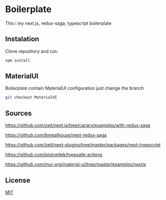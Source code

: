 # Boilerplate

This i my next.js, redux-saga, typescript boilerplate

## Instalation

Clone repository and run:

```bash
npm install
```

## MaterialUI

Boilerplate contain MaterialUI configuration just change the branch

```bash
git checkout MaterialUI
```

## Sources

https://github.com/zeit/next.js/tree/canary/examples/with-redux-saga

https://github.com/bmealhouse/next-redux-saga

https://github.com/zeit/next-plugins/tree/master/packages/next-typescript

https://github.com/piotrwitek/typesafe-actions

https://github.com/mui-org/material-ui/tree/master/examples/nextjs

## License

[MIT](https://choosealicense.com/licenses/mit/)
